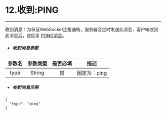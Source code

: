 # 12.收到:PING

---

收到消息：为保证WebSocket连接通畅，服务器会定时发送此消息，客户端收到此消息后，应回复 [PONG消息](/ws/13pong.md)。

* ##### 收到消息**参数**

| 参数名 | 参数类型 | 是否必填 | 描述 |
| :---: | :---: | :---: | :---: |
| type | String | 是 | 固定为：ping |

* ##### 收到消息**示例**

```
{
  "type": "ping"
}
```





